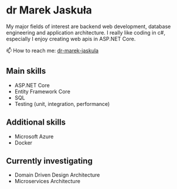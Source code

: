 # dr Marek Jaskuła
My major fields of interest are backend web development, database engineering and application architecture. I really like coding in c#, especially I enjoy creating web apis in ASP.NET Core.

📫 How to reach me: [dr-marek-jaskula](https://www.linkedin.com/in/dr-marek-jaskula/)

## Main skills 
* ASP.NET Core
* Entity Framework Core 
* SQL
* Testing (unit, integration, performance)

## Additional skills
* Microsoft Azure
* Docker

## Currently investigating 
* Domain Driven Design Architecture
* Microservices Architecture

